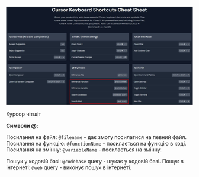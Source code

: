 <!--
date: 2024-12-25T13:48:13
photo: ![Photo](2024-12-25-13-48-13.jpg)


-->

![Photo](2024-12-25-13-48-13.jpg)

Курсор чітщіт

**Символи @:**

Посилання на файл: `@filename` - дає змогу посилатися на певний файл.
Посилання на функцію: `@functionName` - посилається на функцію в коді.
Посилання на змінну: `@variableName` - посилається на змінну.

Пошук у кодовій базі: `@codebase` query - шукає у кодовій базі.
Пошук в інтернеті: `@web` query - виконує пошук в інтернеті.